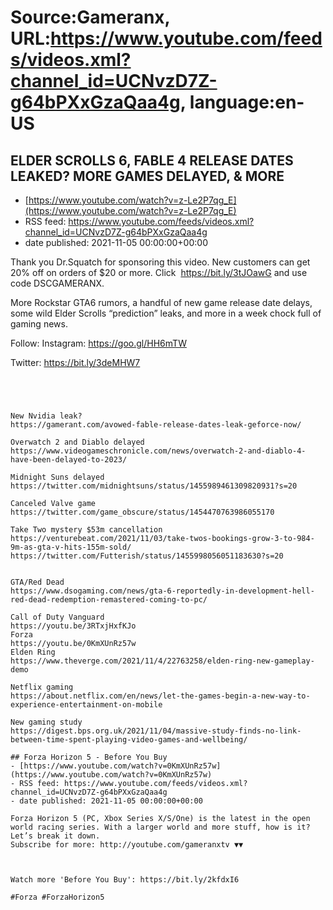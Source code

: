 # Source:Gameranx, URL:https://www.youtube.com/feeds/videos.xml?channel_id=UCNvzD7Z-g64bPXxGzaQaa4g, language:en-US

## ELDER SCROLLS 6, FABLE 4 RELEASE DATES LEAKED? MORE GAMES DELAYED, & MORE
 - [https://www.youtube.com/watch?v=z-Le2P7qg_E](https://www.youtube.com/watch?v=z-Le2P7qg_E)
 - RSS feed: https://www.youtube.com/feeds/videos.xml?channel_id=UCNvzD7Z-g64bPXxGzaQaa4g
 - date published: 2021-11-05 00:00:00+00:00

Thank you Dr.Squatch for sponsoring this video. New customers can get 20% off on orders of $20 or more. Click  https://bit.ly/3tJOawG and use code DSCGAMERANX.

More Rockstar GTA6 rumors, a handful of new game release date delays, some wild Elder Scrolls “prediction” leaks, and more in a week chock full of gaming news.


Follow:
 Instagram: https://goo.gl/HH6mTW​​​​​​​

Twitter: https://bit.ly/3deMHW7​​​​​​​




 ~~~~STORIES~~~~




New Nvidia leak?
https://gamerant.com/avowed-fable-release-dates-leak-geforce-now/

Overwatch 2 and Diablo delayed
https://www.videogameschronicle.com/news/overwatch-2-and-diablo-4-have-been-delayed-to-2023/

Midnight Suns delayed 
https://twitter.com/midnightsuns/status/1455989461309820931?s=20

Canceled Valve game
https://twitter.com/game_obscure/status/1454470763986055170

Take Two mystery $53m cancellation
https://venturebeat.com/2021/11/03/take-twos-bookings-grow-3-to-984-9m-as-gta-v-hits-155m-sold/
https://twitter.com/Futterish/status/1455998056051183630?s=20


GTA/Red Dead
https://www.dsogaming.com/news/gta-6-reportedly-in-development-hell-red-dead-redemption-remastered-coming-to-pc/

Call of Duty Vanguard
https://youtu.be/3RTxjHxfKJo
Forza
https://youtu.be/0KmXUnRz57w
Elden Ring
https://www.theverge.com/2021/11/4/22763258/elden-ring-new-gameplay-demo

Netflix gaming
https://about.netflix.com/en/news/let-the-games-begin-a-new-way-to-experience-entertainment-on-mobile

New gaming study
https://digest.bps.org.uk/2021/11/04/massive-study-finds-no-link-between-time-spent-playing-video-games-and-wellbeing/

## Forza Horizon 5 - Before You Buy
 - [https://www.youtube.com/watch?v=0KmXUnRz57w](https://www.youtube.com/watch?v=0KmXUnRz57w)
 - RSS feed: https://www.youtube.com/feeds/videos.xml?channel_id=UCNvzD7Z-g64bPXxGzaQaa4g
 - date published: 2021-11-05 00:00:00+00:00

Forza Horizon 5 (PC, Xbox Series X/S/One) is the latest in the open world racing series. With a larger world and more stuff, how is it? Let’s break it down.
Subscribe for more: http://youtube.com/gameranxtv ▼▼



Watch more 'Before You Buy': https://bit.ly/2kfdxI6

#Forza #ForzaHorizon5

